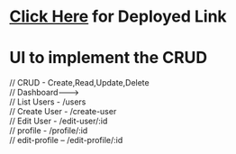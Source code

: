 # [Click Here](https://crud-29-react.netlify.app/) for Deployed Link


#  UI to implement the CRUD
  
  // CRUD - Create,Read,Update,Delete                                                                                                                                                
  // Dashboard--->                                                                                                                                                  
               // List Users - /users                                                                                                                                               
               // Create User - /create-user                                                                                                                                       
               // Edit User - /edit-user/:id                                                                                                                                       
               // profile - /profile/:id                                                                                                                                           
               // edit-profile – /edit-profile/:id
  
